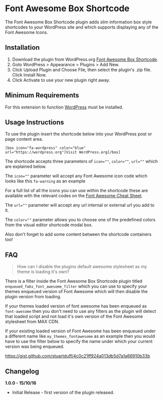 # Font Awesome Box Shortcode
The Font Awesome Box Shortcode plugin adds slim information box style shortcodes to your WordPress site and which supports displaying any of the Font Awesome Icons.

## Installation

1. Download the plugin from WordPress.org [Font Awesome Box Shortcode](https://wordpress.org/plugins/font-awesome-box-shortcode/).
2. Goto WordPress > Appearance > Plugins > Add New.
3. Click Upload Plugin and Choose File, then select the plugin's .zip file. Click Install Now.
4. Click Activate to use your new plugin right away.

## Minimum Requirements

For this extension to function [WordPress](https://wordpress.org/) must be installed.

## Usage Instructions

To use the plugin insert the shortcode below into your WordPress post or page content area.

```
[box icon="fa-wordpress" color="blue" url="https://wordpress.org"]Visit WordPress.org[/box]
```

The shortcode accepts three parameters of `icon=""`, `color=""`, `url=""` which are explained below.

The `icon=""` parameter will accept any Font Awesome icon code which looks like this `fa-warning` as an example

For a full list of all the icons you can use within the shortcode these are available with the relevant codes on the [Font Awesome Cheat Sheet](http://fontawesome.io/cheatsheet/).

The `url=""` parameter will accept any url internal or external url you add to it.

The `color=""` parameter allows you to choose one of the predefined colors from the visual editor shortcode modal box.

Also don't forget to add some content between the shortcode containers too!

## FAQ

> How can I disable the plugins default awesome stylesheet as my theme is loading it's own?

There is a filter inside the Font Awesome Box Shortcode plugin titled `enqueued_fabs_font_awesome_filter` which you can use to specify your themes enqueued version of Font Awesome which will then disable the plugin version from loading.

If your themes loaded version of font awesome has been enqueued as `font-awesome` then you don't need to use any filters as the plugin will detect that loaded script and not load it's own version of the Font Awesome stylesheet from MAX CDN.

If your existing loaded version of Font Awesome has been enqueued under a different name like `my_themes_fontawesome` as an example then you would have to use the filter below to specify the name under which your current version was being enqueued.

https://gist.github.com/stuartduff/4c0c21ff924a013db5d7a1a66910b33b

## Changelog

**1.0.0 - 15/10/16**
* Initial Release - first version of the plugin released.
